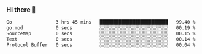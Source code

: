 ### Hi there 👋

<!--
**yeya24/yeya24** is a ✨ _special_ ✨ repository because its `README.md` (this file) appears on your GitHub profile.

Here are some ideas to get you started:

- 🔭 I’m currently working on ...
- 🌱 I’m currently learning ...
- 👯 I’m looking to collaborate on ...
- 🤔 I’m looking for help with ...
- 💬 Ask me about ...
- 📫 How to reach me: ...
- 😄 Pronouns: ...
- ⚡ Fun fact: ...
-->

<!--START_SECTION:waka-->

```txt
Go                3 hrs 45 mins   █████████████████████████   99.40 %
go.mod            0 secs          ░░░░░░░░░░░░░░░░░░░░░░░░░   00.19 %
SourceMap         0 secs          ░░░░░░░░░░░░░░░░░░░░░░░░░   00.15 %
Text              0 secs          ░░░░░░░░░░░░░░░░░░░░░░░░░   00.14 %
Protocol Buffer   0 secs          ░░░░░░░░░░░░░░░░░░░░░░░░░   00.04 %
```

<!--END_SECTION:waka-->

